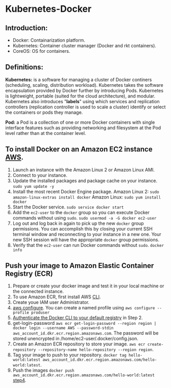 # Kubernetes-Docker

## Introduction:

* Docker:			Containarization platform.
* Kubernetes:		Container cluster manager (Docker and rkt containers).
* CoreOS:			OS for containers.

## Definitions:

**Kubernetes:** is a software for managing a cluster of Docker continers (scheduling, scaling, distribution workload). Kubernetes takes the software encapsulation provided by Docker further by introducing Pods. Kubernetes is lightweight, portable (suited for the cloud architecture), and modular. Kubernetes also introduces "**labels**" using which services and replication controllers (replication controller is used to scale a cluster) identify or select the containers or pods they manage.

**Pod:** a Pod is a collection of one or more Docker containers with single interface features such as providing networking and filesystem at the Pod level rather than at the container level.

## To install Docker on an Amazon EC2 instance [AWS](https://docs.aws.amazon.com/AmazonECS/latest/developerguide/docker-basics.html).

1. Launch an instance with the Amazon Linux 2 or Amazon Linux AMI.
2. Connect to your instance.
3. Update the installed packages and package cache on your instance. `sudo yum update -y`
4. Install the most recent Docker Engine package.
   Amazon Linux 2: `sudo amazon-linux-extras install docker`
   Amazon Linux: `sudo yum install docker`
5. Start the Docker service. `sudo service docker start`
6. Add the `ec2-user` to the `docker` group so you can execute Docker commands without using `sudo`. `sudo usermod -a -G docker ec2-user`
7. Log out and log back in again to pick up the new `docker` group permissions. You can accomplish this by closing your current SSH terminal window and reconnecting to your instance in a new one. Your new SSH session will have the appropriate `docker` group permissions. 
8. Verify that the `ec2-user` can run Docker commands without `sudo`. `docker info`

## Push your image to Amazon Elastic Container Registry (ECR)

1. Prepare or create your docker image and test it in your local machine or the connected instance.
2. To use Amazon ECR, first install AWS [CLI](https://docs.aws.amazon.com/AmazonECR/latest/userguide/get-set-up-for-amazon-ecr.html).
3. Create youe IAM user Administrator.
4. [aws configure](https://docs.aws.amazon.com/cli/latest/userguide/cli-configure-quickstart.html). You can create a named profile using `aws configure --profile produser`
5. [Authenticate the Docker CLI to your default registry](https://docs.aws.amazon.com/AmazonECR/latest/userguide/getting-started-cli.html) in Step 2.
6. get-login-password `aws ecr get-login-password --region region | docker login --username AWS --password-stdin aws_account_id.dkr.ecr.region.amazonaws.com`. The password will be stored unencrypted in /home/ec2-user/.docker/config.json.
7. Create an Amazon ECR repository to store your image. `aws ecr create-repository --repository-name hello-repository --region region`.
8. Tag your image to push to your repository. `docker tag hello-world:latest aws_account_id.dkr.ecr.region.amazonaws.com/hello-world:latest`.
9. Push the images `docker push aws_account_id.dkr.ecr.region.amazonaws.com/hello-world:latest` [step4](https://docs.aws.amazon.com/AmazonECR/latest/userguide/getting-started-cli.html).
